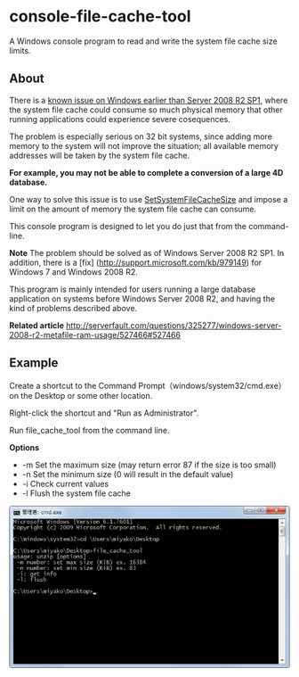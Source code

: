 # console-file-cache-tool
A Windows console program to read and write the system file cache size limits.

About
-----
There is a [known issue on Windows earlier than Server 2008 R2 SP1](http://support.microsoft.com/kb/976618), where the system file cache could consume so much physical memory that other running applications could experience severe cosequences.

The problem is especially serious on 32 bit systems, since adding more memory to the system will not improve the situation; all available memory addresses will be taken by the system file cache.

**For example, you may not be able to complete a conversion of a large 4D database.**

One way to solve this issue is to use [SetSystemFileCacheSize](http://msdn.microsoft.com/en-us/library/aa965240(VS.85).aspx) and impose a limit on the amount of memory the system file cache can consume.

This console program is designed to let you do just that from the command-line.

**Note**
The problem should be solved as of Windows Server 2008 R2 SP1. In addition, there is a [fix] (http://support.microsoft.com/kb/979149) for Windows 7 and Windows 2008 R2.

This program is mainly intended for users running a large database application on systems before Windows Server 2008 R2, and having the kind of problems described above.

**Related article**
http://serverfault.com/questions/325277/windows-server-2008-r2-metafile-ram-usage/527466#527466

Example
-------
Create a shortcut to the Command Prompt（windows/system32/cmd.exe）on the Desktop or some other location.

Right-click the shortcut and "Run as Administrator".

Run file_cache_tool from the command line.

**Options**
* -m Set the maximum size (may return error 87 if the size is too small)
* -n Set the minimum size (0 will result in the default value)
* -i Check current values
* -l Flush the system file cache

![](images/1.png)


